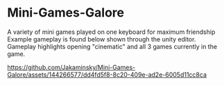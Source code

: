 # Mini-Games-Galore
A variety of mini games played on one keyboard for maximum friendship
Example gameplay is found below shown through the unity editor. Gameplay highlights opening "cinematic" and all 3 games currently in the game.


https://github.com/Jakaminsky/Mini-Games-Galore/assets/144266577/dd4fd5f8-8c20-409e-ad2e-6005d11cc8ca

